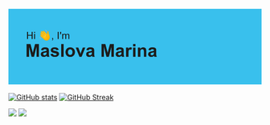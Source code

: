 ![HI HEADER](./imgs/header.png)

[![GitHub stats](https://github-readme-stats.vercel.app/api?username=mymidiii&count_private=truei&show_icons=true&theme=react)](https://github.com/anuraghazra/github-readme-stat)
[![GitHub Streak](http://github-readme-streak-stats.herokuapp.com?user=MyMiDiII&theme=react&hide_border=true&date_format=M%20j%5B%2C%20Y%5D)](https://git.io/streak-stats)

<img src="https://github-readme-stats.vercel.app/api?username=mymidiii&count_private=truei&show_icons=true&theme=react" width="200"/> <img src="http://github-readme-streak-stats.herokuapp.com?user=MyMiDiII&theme=react&hide_border=true&date_format=M%20j%5B%2C%20Y%5D" width="200"/> 
